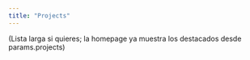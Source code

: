 ```yaml
---
title: "Projects"
---
```

(Lista larga si quieres; la homepage ya muestra los destacados desde params.projects)